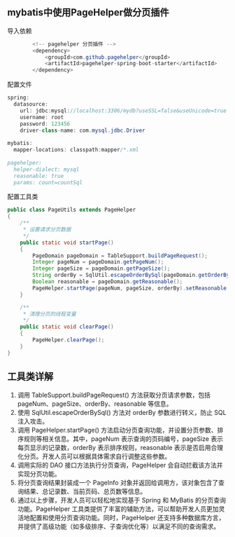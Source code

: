 ## mybatis中使用PageHelper做分页插件

导入依赖
```java
        <!-- pagehelper 分页插件 -->
        <dependency>
            <groupId>com.github.pagehelper</groupId>
            <artifactId>pagehelper-spring-boot-starter</artifactId>
        </dependency>
```
配置文件
``` java
spring:
  datasource:
    url: jdbc:mysql://localhost:3306/mydb?useSSL=false&useUnicode=true
    username: root
    password: 123456
    driver-class-name: com.mysql.jdbc.Driver
    
mybatis:
  mapper-locations: classpath:mapper/*.xml
  
pagehelper:
  helper-dialect: mysql
  reasonable: true
  params: count=countSql
```
配置工具类
```java
public class PageUtils extends PageHelper
{
    /**
     * 设置请求分页数据
     */
    public static void startPage()
    {
        PageDomain pageDomain = TableSupport.buildPageRequest();
        Integer pageNum = pageDomain.getPageNum();
        Integer pageSize = pageDomain.getPageSize();
        String orderBy = SqlUtil.escapeOrderBySql(pageDomain.getOrderBy());
        Boolean reasonable = pageDomain.getReasonable();
        PageHelper.startPage(pageNum, pageSize, orderBy).setReasonable(reasonable);
    }

    /**
     * 清理分页的线程变量
     */
    public static void clearPage()
    {
        PageHelper.clearPage();
    }
}
```
## 工具类详解
1. 调用 TableSupport.buildPageRequest() 方法获取分页请求参数，包括 pageNum、pageSize、orderBy、reasonable 等信息。
2. 使用 SqlUtil.escapeOrderBySql() 方法对 orderBy 参数进行转义，防止 SQL 注入攻击。
3. 调用 PageHelper.startPage() 方法启动分页查询功能，并设置分页参数、排序规则等相关信息。其中，pageNum 表示查询的页码编号，pageSize 表示每页显示的记录数，orderBy 表示排序规则，reasonable 表示是否启用合理化分页。开发人员可以根据具体需求自行调整这些参数。
4. 调用实际的 DAO 接口方法执行分页查询，PageHelper 会自动拦截该方法并实现分页功能。
5. 将分页查询结果封装成一个 PageInfo 对象并返回给调用方，该对象包含了查询结果、总记录数、当前页码、总页数等信息。
6. 通过以上步骤，开发人员可以轻松地实现基于 Spring 和 MyBatis 的分页查询功能。PageHelper 工具类提供了丰富的辅助方法，可以帮助开发人员更加灵活地配置和使用分页查询功能。同时，PageHelper 还支持多种数据库方言，并提供了高级功能（如多级排序、子查询优化等）以满足不同的查询需求。
